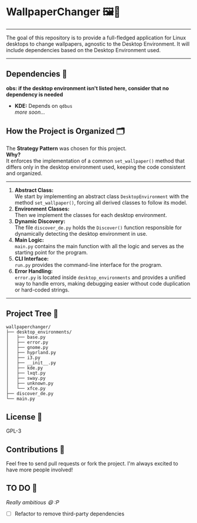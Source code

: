 # WallpaperChanger 🖼️🚀

***  
The goal of this repository is to provide a full-fledged application for Linux desktops to change wallpapers, agnostic to the Desktop Environment. It will include dependencies based on the Desktop Environment used.  
***  

## Dependencies 🔧
**obs: if the desktop environment isn't listed here, consider that no dependency is needed**  
- **KDE:** Depends on `qdbus`  
  _more soon..._

## How the Project is Organized 🗂️

The **Strategy Pattern** was chosen for this project.  
**Why?**  
It enforces the implementation of a common `set_wallpaper()` method that differs only in the desktop environment used, keeping the code consistent and organized.

***  

1. **Abstract Class:**  
   We start by implementing an abstract class `DesktopEnvironment` with the method `set_wallpaper()`, forcing all derived classes to follow its model.  
2. **Environment Classes:**  
   Then we implement the classes for each desktop environment.  
3. **Dynamic Discovery:**  
   The file `discover_de.py` holds the `Discover()` function responsible for dynamically detecting the desktop environment in use.  
4. **Main Logic:**  
   `main.py` contains the main function with all the logic and serves as the starting point for the program.  
5. **CLI Interface:**  
   `run.py` provides the command-line interface for the program.  
6. **Error Handling:**  
   `error.py` is located inside `desktop_environments` and provides a unified way to handle errors, making debugging easier without code duplication or hard-coded strings.

***  

## Project Tree 🌳

```
wallpaperchanger/
├── desktop_environments/
│   ├── base.py
│   ├── error.py
│   ├── gnome.py
│   ├── hyprland.py
│   ├── i3.py
│   ├── __init__.py
│   ├── kde.py
│   ├── lxqt.py
│   ├── sway.py
│   ├── unknown.py
│   └── xfce.py
├── discover_de.py
└── main.py
```

## License 📜

GPL-3

## Contributions 🤝

Feel free to send pull requests or fork the project. I'm always excited to have more people involved!  

## TO DO 📝

_Really ambitious 😄 :P_  
- [ ] Refactor to remove third-party dependencies
